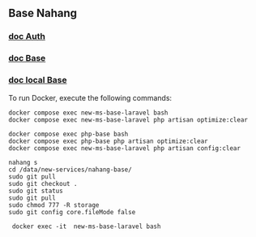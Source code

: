 
## Base Nahang

### [doc Auth](http://212.33.202.4:8201/api/documentation#/)
### [doc Base](http://212.33.202.4:8202/api/documentation#/)
### [doc local Base](http://localhost:8202/api/documentation#/)
To run Docker, execute the following commands:
```
docker compose exec new-ms-base-laravel bash
docker compose exec new-ms-base-laravel php artisan optimize:clear

docker compose exec php-base bash
docker compose exec php-base php artisan optimize:clear
docker compose exec new-ms-base-laravel php artisan config:clear

nahang s
cd /data/new-services/nahang-base/
sudo git pull
sudo git checkout .
sudo git status
sudo git pull
sudo chmod 777 -R storage
sudo git config core.fileMode false

 docker exec -it  new-ms-base-laravel bash
```
```



